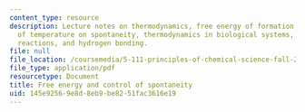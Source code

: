 ```yaml
---
content_type: resource
description: Lecture notes on thermodynamics, free energy of formation, the effect
  of temperature on spontaneity, thermodynamics in biological systems, ATP-coupled
  reactions, and hydrogen bonding.
file: null
file_location: /coursemedia/5-111-principles-of-chemical-science-fall-2008/145e92569e8d8eb9be8251fac3616e19_lecnotes18.pdf
file_type: application/pdf
resourcetype: Document
title: Free energy and control of spontaneity
uid: 145e9256-9e8d-8eb9-be82-51fac3616e19
---
```

